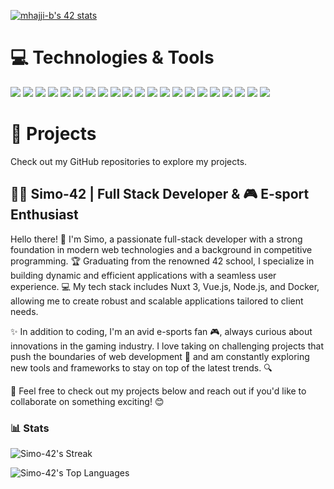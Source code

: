 <a href="https://github.com/oakoudad/badge42"><img src="https://badge.mediaplus.ma/black/mhajji-b?1337Badge=off&UM6P=off" alt="mhajji-b's 42 stats" /></a>

<h1>💻 Technologies & Tools</h1>

<p align="left">
  <img src="https://img.shields.io/badge/JavaScript-323330?style=for-the-badge&logo=javascript&logoColor=F7DF1E" />
  <img src="https://img.shields.io/badge/TypeScript-007ACC?style=for-the-badge&logo=typescript&logoColor=white" />
  <img src="https://img.shields.io/badge/Vue.js-4FC08D?style=for-the-badge&logo=vue.js&logoColor=white" />
  <img src="https://img.shields.io/badge/Nuxt.js-00DC82?style=for-the-badge&logo=nuxtdotjs&logoColor=white" />
  <img src="https://img.shields.io/badge/Tailwind_CSS-38B2AC?style=for-the-badge&logo=tailwind-css&logoColor=white" />
  <img src="https://img.shields.io/badge/Node.js-339933?style=for-the-badge&logo=nodedotjs&logoColor=white" />
  <img src="https://img.shields.io/badge/Express.js-000000?style=for-the-badge&logo=express&logoColor=white" />
  <img src="https://img.shields.io/badge/nestjs-E0234E?style=for-the-badge&logo=nestjs&logoColor=white" />
  <img src="https://img.shields.io/badge/Laravel-FF2D20?style=for-the-badge&logo=laravel&logoColor=white" />
  <img src="https://img.shields.io/badge/MongoDB-4EA94B?style=for-the-badge&logo=mongodb&logoColor=white" />
  <img src="https://img.shields.io/badge/PostgreSQL-316192?style=for-the-badge&logo=postgresql&logoColor=white" />
  <img src="https://img.shields.io/badge/C-00599C?style=for-the-badge&logo=c&logoColor=white" />
  <img src="https://img.shields.io/badge/C%2B%2B-00599C?style=for-the-badge&logo=c%2B%2B&logoColor=white" />
  <img src="https://img.shields.io/badge/HTML5-E34F26?style=for-the-badge&logo=html5&logoColor=white" />
  <img src="https://img.shields.io/badge/CSS3-1572B6?style=for-the-badge&logo=css3&logoColor=white" />
  <img src="https://img.shields.io/badge/Drizzle-3982CE?style=for-the-badge&logo=drizzle&logoColor=white" />
  <img src="https://img.shields.io/badge/Docker-2CA5E0?style=for-the-badge&logo=docker&logoColor=white" />
  <img src="https://img.shields.io/badge/Jest-C21325?style=for-the-badge&logo=jest&logoColor=white" />
  <img src="https://img.shields.io/badge/Socket.io-010101?&style=for-the-badge&logo=Socket.io&logoColor=white" />
  <img src="https://img.shields.io/badge/GIT-E44C30?style=for-the-badge&logo=git&logoColor=white" />
  <img src="https://img.shields.io/badge/Ubuntu-E95420?style=for-the-badge&logo=ubuntu&logoColor=white" />
</p>

<h1>🚀 Projects</h1>

Check out my GitHub repositories to explore my projects.

<h2>👨‍💻 Simo-42 | Full Stack Developer & 🎮 E-sport Enthusiast</h2>

Hello there! 👋 I'm Simo, a passionate full-stack developer with a strong foundation in modern web technologies and a background in competitive programming. 🏆 Graduating from the renowned 42 school, I specialize in building dynamic and efficient applications with a seamless user experience. 💻 My tech stack includes Nuxt 3, Vue.js, Node.js, and Docker, allowing me to create robust and scalable applications tailored to client needs.

✨ In addition to coding, I'm an avid e-sports fan 🎮, always curious about innovations in the gaming industry. I love taking on challenging projects that push the boundaries of web development 🚀 and am constantly exploring new tools and frameworks to stay on top of the latest trends. 🔍

🎯 Feel free to check out my projects below and reach out if you'd like to collaborate on something exciting! 😊

### 📊 Stats
![Simo-42's Streak](https://github-readme-streak-stats.herokuapp.com/?user=Simo-42&theme=onedark&hide_border=false)

![Simo-42's Top Languages](https://github-readme-stats.vercel.app/api/top-langs/?username=Simo-42&theme=onedark&show_icons=true&hide_border=false&layout=compact)
